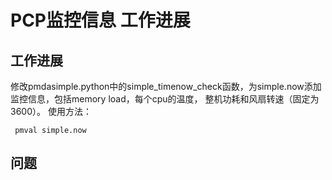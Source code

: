 # PCP监控信息 工作进展

## 工作进展

修改pmdasimple.python中的simple_timenow_check函数，为simple.now添加监控信息，包括memory load，每个cpu的温度，
整机功耗和风扇转速（固定为3600）。
使用方法：

     pmval simple.now
     
     

## 问题
